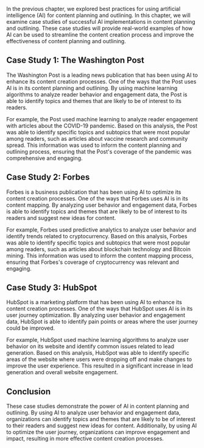 

In the previous chapter, we explored best practices for using artificial intelligence (AI) for content planning and outlining. In this chapter, we will examine case studies of successful AI implementations in content planning and outlining. These case studies will provide real-world examples of how AI can be used to streamline the content creation process and improve the effectiveness of content planning and outlining.

Case Study 1: The Washington Post
---------------------------------

The Washington Post is a leading news publication that has been using AI to enhance its content creation processes. One of the ways that the Post uses AI is in its content planning and outlining. By using machine learning algorithms to analyze reader behavior and engagement data, the Post is able to identify topics and themes that are likely to be of interest to its readers.

For example, the Post used machine learning to analyze reader engagement with articles about the COVID-19 pandemic. Based on this analysis, the Post was able to identify specific topics and subtopics that were most popular among readers, such as articles about vaccine research and community spread. This information was used to inform the content planning and outlining process, ensuring that the Post's coverage of the pandemic was comprehensive and engaging.

Case Study 2: Forbes
--------------------

Forbes is a business publication that has been using AI to optimize its content creation processes. One of the ways that Forbes uses AI is in its content mapping. By analyzing user behavior and engagement data, Forbes is able to identify topics and themes that are likely to be of interest to its readers and suggest new ideas for content.

For example, Forbes used predictive analytics to analyze user behavior and identify trends related to cryptocurrency. Based on this analysis, Forbes was able to identify specific topics and subtopics that were most popular among readers, such as articles about blockchain technology and Bitcoin mining. This information was used to inform the content mapping process, ensuring that Forbes's coverage of cryptocurrency was relevant and engaging.

Case Study 3: HubSpot
---------------------

HubSpot is a marketing platform that has been using AI to enhance its content creation processes. One of the ways that HubSpot uses AI is in its user journey optimization. By analyzing user behavior and engagement data, HubSpot is able to identify pain points or areas where the user journey could be improved.

For example, HubSpot used machine learning algorithms to analyze user behavior on its website and identify common issues related to lead generation. Based on this analysis, HubSpot was able to identify specific areas of the website where users were dropping off and make changes to improve the user experience. This resulted in a significant increase in lead generation and overall website engagement.

Conclusion
----------

These case studies demonstrate the power of AI in content planning and outlining. By using AI to analyze user behavior and engagement data, organizations can identify topics and themes that are likely to be of interest to their readers and suggest new ideas for content. Additionally, by using AI to optimize the user journey, organizations can improve engagement and impact, resulting in more effective content creation processes.

